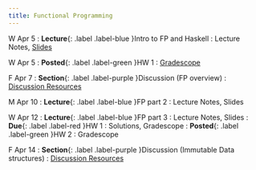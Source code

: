 ```yaml
---
title: Functional Programming
---
```


W Apr 5
: **Lecture**{: .label .label-blue }Intro to FP and Haskell
  : Lecture Notes, [Slides](https://docs.google.com/presentation/d/1irnNsw7n355MdHlIA7bYqjMirG-oOj9H/edit?usp=share_link&ouid=101757866260235503028&rtpof=true&sd=true)

W Apr 5
: **Posted**{: .label .label-green }HW 1
  : [Gradescope](https://www.gradescope.com/courses/529662/assignments/2801558)

F Apr 7
: **Section**{: .label .label-purple }Discussion (FP overview)
  : [Discussion Resources](https://drive.google.com/drive/folders/1TBOqhuq2-JFEcW0KNkbnC6UXtpGUsATe)

M Apr 10
: **Lecture**{: .label .label-blue }FP part 2
  : Lecture Notes, Slides

W Apr 12
: **Lecture**{: .label .label-blue }FP part 3
  : Lecture Notes, Slides
: **Due**{: .label .label-red }HW 1
  : Solutions, Gradescope
: **Posted**{: .label .label-green }HW 2
  : Gradescope

F Apr 14
: **Section**{: .label .label-purple }Discussion (Immutable Data structures)
  : [Discussion Resources](https://drive.google.com/drive/folders/1TBOqhuq2-JFEcW0KNkbnC6UXtpGUsATe)
